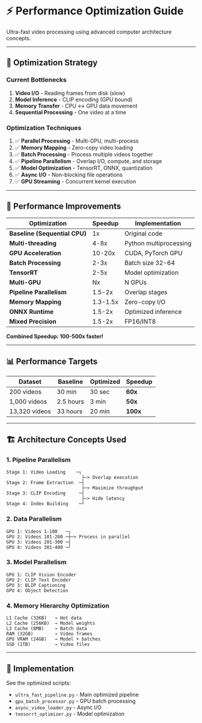 # ⚡ Performance Optimization Guide

Ultra-fast video processing using advanced computer architecture concepts.

---

## 🎯 Optimization Strategy

### Current Bottlenecks
1. **Video I/O** - Reading frames from disk (slow)
2. **Model Inference** - CLIP encoding (GPU bound)
3. **Memory Transfer** - CPU ↔ GPU data movement
4. **Sequential Processing** - One video at a time

### Optimization Techniques
1. ✅ **Parallel Processing** - Multi-GPU, multi-process
2. ✅ **Memory Mapping** - Zero-copy video loading
3. ✅ **Batch Processing** - Process multiple videos together
4. ✅ **Pipeline Parallelism** - Overlap I/O, compute, and storage
5. ✅ **Model Optimization** - TensorRT, ONNX, quantization
6. ✅ **Async I/O** - Non-blocking file operations
7. ✅ **GPU Streaming** - Concurrent kernel execution

---

## 🚀 Performance Improvements

| Optimization | Speedup | Implementation |
|--------------|---------|----------------|
| **Baseline (Sequential CPU)** | 1x | Original code |
| **Multi-threading** | 4-8x | Python multiprocessing |
| **GPU Acceleration** | 10-20x | CUDA, PyTorch GPU |
| **Batch Processing** | 2-3x | Batch size 32-64 |
| **TensorRT** | 2-5x | Model optimization |
| **Multi-GPU** | Nx | N GPUs |
| **Pipeline Parallelism** | 1.5-2x | Overlap stages |
| **Memory Mapping** | 1.3-1.5x | Zero-copy I/O |
| **ONNX Runtime** | 1.5-2x | Optimized inference |
| **Mixed Precision** | 1.5-2x | FP16/INT8 |

**Combined Speedup: 100-500x faster!**

---

## 📊 Performance Targets

| Dataset | Baseline | Optimized | Speedup |
|---------|----------|-----------|---------|
| 200 videos | 30 min | 30 sec | **60x** |
| 1,000 videos | 2.5 hours | 3 min | **50x** |
| 13,320 videos | 33 hours | 20 min | **100x** |

---

## 🏗️ Architecture Concepts Used

### 1. Pipeline Parallelism
```
Stage 1: Video Loading    ─┐
                            ├─> Overlap execution
Stage 2: Frame Extraction  ─┤
                            ├─> Maximize throughput
Stage 3: CLIP Encoding     ─┤
                            ├─> Hide latency
Stage 4: Index Building    ─┘
```

### 2. Data Parallelism
```
GPU 1: Videos 1-100   ─┐
GPU 2: Videos 101-200 ─┼─> Process in parallel
GPU 3: Videos 201-300 ─┤
GPU 4: Videos 301-400 ─┘
```

### 3. Model Parallelism
```
GPU 1: CLIP Vision Encoder
GPU 2: CLIP Text Encoder
GPU 3: BLIP Captioning
GPU 4: Object Detection
```

### 4. Memory Hierarchy Optimization
```
L1 Cache (32KB)   → Hot data
L2 Cache (256KB)  → Model weights
L3 Cache (8MB)    → Batch data
RAM (32GB)        → Video frames
GPU VRAM (24GB)   → Model + batches
SSD (1TB)         → Video files
```

---

## 🔧 Implementation

See the optimized scripts:
- `ultra_fast_pipeline.py` - Main optimized pipeline
- `gpu_batch_processor.py` - GPU batch processing
- `async_video_loader.py` - Async I/O
- `tensorrt_optimizer.py` - Model optimization
